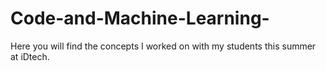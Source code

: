 # Code-and-Machine-Learning-
Here you will find the concepts I worked on with my students this summer at iDtech. 
